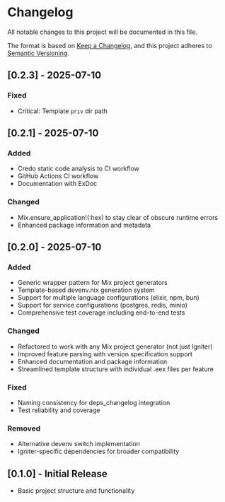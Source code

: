 # Changelog

All notable changes to this project will be documented in this file.

The format is based on [Keep a Changelog](https://keepachangelog.com/en/1.0.0/),
and this project adheres to [Semantic Versioning](https://semver.org/spec/v2.0.0.html).

## [0.2.3] - 2025-07-10

### Fixed
- Critical: Template `priv` dir path

## [0.2.1] - 2025-07-10

### Added
- Credo static code analysis to CI workflow
- GitHub Actions CI workflow
- Documentation with ExDoc

### Changed
- Mix.ensure_application!(:hex) to stay clear of obscure runtime errors
- Enhanced package information and metadata

## [0.2.0] - 2025-07-10

### Added
- Generic wrapper pattern for Mix project generators
- Template-based devenv.nix generation system
- Support for multiple language configurations (elixir, npm, bun)
- Support for service configurations (postgres, redis, minio)
- Comprehensive test coverage including end-to-end tests

### Changed
- Refactored to work with any Mix project generator (not just Igniter)
- Improved feature parsing with version specification support
- Enhanced documentation and package information
- Streamlined template structure with individual .eex files per feature

### Fixed
- Naming consistency for deps_changelog integration
- Test reliability and coverage

### Removed
- Alternative devenv switch implementation
- Igniter-specific dependencies for broader compatibility

## [0.1.0] - Initial Release
- Basic project structure and functionality
